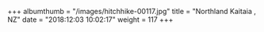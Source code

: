 +++
albumthumb = "/images/hitchhike-00117.jpg"
title = "Northland Kaitaia , NZ"
date = "2018:12:03 10:02:17"
weight = 117
+++
